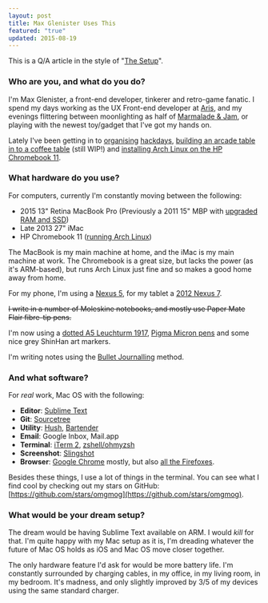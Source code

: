 ```yaml
---
layout: post
title: Max Glenister Uses This
featured: "true"
updated: 2015-08-19
---
```


This is a Q/A article in the style of "[The Setup](http://usesthis.com/)".

<!-- more -->

### Who are you, and what do you do?

I'm Max Glenister, a front-end developer, tinkerer and retro-game fanatic. I spend my days working as the UX Front-end developer at [Aris](http://www.aristx.com), and my evenings flittering between moonlighting as half of [Marmalade & Jam](http://www.marmaladeandjam.co.uk), or playing with the newest toy/gadget that I've got my hands on.

Lately I've been getting in to [organising](/post/sushack-1-building-the-foundations-of-the-oxford-flood-network-stack/) [hackdays](http://sushack.co.uk), [building an arcade table in to a coffee table](http://imgur.com/a/Zf3BC) (still WIP!) and [installing Arch Linux on the HP Chromebook 11](/post/installing-arch-linux-arm-on-the-hp-chromebook-11/).

### What hardware do you use?

For computers, currently I'm constantly moving between the following:

- 2015 13" Retina MacBook Pro (Previously a 2011 15" MBP with [upgraded RAM and SSD](/post/upgrading-my-MacBook-pro/))
- Late 2013 27" iMac
- HP Chromebook 11 ([running Arch Linux](/post/video-installing-arch-linux-arm-on-the-hp-chromebook-11/))

The MacBook is my main machine at home, and the iMac is my main machine at work. The Chromebook is a great size, but lacks the power (as it's ARM-based), but runs Arch Linux just fine and so makes a good home away from home.

For my phone, I'm using a [Nexus 5](https://store.google.com/product/nexus_5_black_16gb?playredirect=true), for my tablet a [2012 Nexus 7](https://play.google.com/store/devices/details?id=nexus_7_16gb).

<s>I write in a number of Moleskine notebooks, and mostly use Paper Mate Flair fibre-tip pens.</s>

I'm now using a [dotted A5 Leuchturm 1917](http://www.amazon.co.uk/gp/product/B002TSIMW4?tag=blomg-21), [Pigma Micron pens](http://www.amazon.co.uk/gp/product/B000XAORIS?tag=blomg-21) and some nice grey ShinHan art markers.

I'm writing notes using the [Bullet Journalling](http://bulletjournal.com) method.

### And what software?

For *real* work, Mac OS with the following:

- **Editor**: [Sublime Text](http://www.sublimetext.com)
- **Git**: [Sourcetree](http://www.sourcetreeapp.com/)
- **Utility**: [Hush](http://coffitivity.com/hush/), [Bartender](http://www.macbartender.com/)
- **Email**: Google Inbox, Mail.app
- **Terminal**: [iTerm 2](http://www.iterm2.com/#/section/home), [zshell/ohmyzsh](https://github.com/robbyrussell/oh-my-zsh)
- **Screenshot**: [Slingshot](https://itunes.apple.com/gb/app/slingshot/id436819784?mt=12)
- **Browser**: [Google Chrome](http://google.com/chrome) mostly, but also [all the Firefoxes](https://github.com/omgmog/install-all-firefox).

Besides these things, I use a lot of things in the terminal. You can see what I find cool by checking out my stars on GitHub: [https://github.com/stars/omgmog](https://github.com/stars/omgmog).

### What would be your dream setup?

The dream would be having Sublime Text available on ARM. I would *kill* for that. I'm quite happy with my Mac setup as it is, I'm dreading whatever the future of Mac OS holds as iOS and Mac OS move closer together.

The only hardware feature I'd ask for would be more battery life. I'm constantly surrounded by charging cables, in my office, in my living room, in my bedroom. It's madness, and only slightly improved by 3/5 of my devices using the same standard charger.
